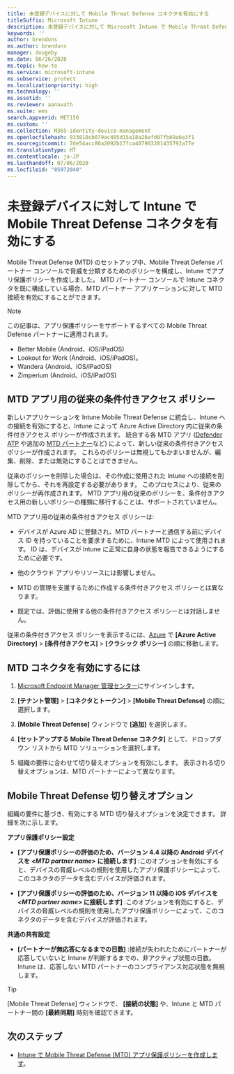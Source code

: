 ```yaml
---
title: 未登録デバイスに対して Mobile Threat Defense コネクタを有効にする
titleSuffix: Microsoft Intune
description: 未登録デバイスに対して Microsoft Intune で Mobile Threat Defense コネクタを有効にする
keywords: ''
author: brenduns
ms.author: brenduns
manager: dougeby
ms.date: 06/26/2020
ms.topic: how-to
ms.service: microsoft-intune
ms.subservice: protect
ms.localizationpriority: high
ms.technology: ''
ms.assetid: ''
ms.reviewer: aanavath
ms.suite: ems
search.appverid: MET150
ms.custom: ''
ms.collection: M365-identity-device-management
ms.openlocfilehash: 933810cb079ac405d15a18a26efd07fb69a6e3f1
ms.sourcegitcommit: 7de54acc80a2092b17fca407903281435792a77e
ms.translationtype: HT
ms.contentlocale: ja-JP
ms.lasthandoff: 07/06/2020
ms.locfileid: "85972040"
---
```

# <a name="enable-the-mobile-threat-defense-connector-in-intune-for-unenrolled-devices"></a>未登録デバイスに対して Intune で Mobile Threat Defense コネクタを有効にする

Mobile Threat Defense (MTD) のセットアップ中、Mobile Threat Defense パートナー コンソールで脅威を分類するためのポリシーを構成し、Intune でアプリ保護ポリシーを作成しました。 MTD パートナー コンソールで Intune コネクタを既に構成している場合、MTD パートナー アプリケーションに対して MTD 接続を有効にすることができます。

> [!NOTE]
> この記事は、アプリ保護ポリシーをサポートするすべての Mobile Threat Defense パートナーに適用されます。
>
> - Better Mobile (Android、iOS/iPadOS)
> - Lookout for Work (Android、iOS/iPadOS)。
> - Wandera (Android、iOS/iPadOS)
> - Zimperium (Android、iOS/iPadOS)

## <a name="classic-conditional-access-policies-for-mtd-apps"></a>MTD アプリ用の従来の条件付きアクセス ポリシー

新しいアプリケーションを Intune Mobile Threat Defense に統合し、Intune への接続を有効にすると、Intune によって Azure Active Directory 内に従来の条件付きアクセス ポリシーが作成されます。 統合する各 MTD アプリ ([Defender ATP](advanced-threat-protection.md) や追加の [MTD パートナー](mobile-threat-defense.md#mobile-threat-defense-partners)など) によって、新しい従来の条件付きアクセス ポリシーが作成されます。 これらのポリシーは無視してもかまいませんが、編集、削除、または無効にすることはできません。

従来のポリシーを削除した場合は、その作成に使用された Intune への接続を削除してから、それを再設定する必要があります。 このプロセスにより、従来のポリシーが再作成されます。 MTD アプリ用の従来のポリシーを、条件付きアクセス用の新しいポリシーの種類に移行することは、サポートされていません。

MTD アプリ用の従来の条件付きアクセス ポリシーは:

- デバイスが Azure AD に登録され、MTD パートナーと通信する前にデバイス ID を持っていることを要求するために、Intune MTD によって使用されます。 ID は、デバイスが Intune に正常に自身の状態を報告できるようにするために必要です。

- 他のクラウド アプリやリソースには影響しません。

- MTD の管理を支援するために作成する条件付きアクセス ポリシーとは異なります。

- 既定では、評価に使用する他の条件付きアクセス ポリシーとは対話しません。

従来の条件付きアクセス ポリシーを表示するには、[Azure](https://portal.azure.com/#home) で **[Azure Active Directory]**  >  **[条件付きアクセス]**  >  **[クラシック ポリシー]** の順に移動します。

## <a name="to-enable-the-mtd-connector"></a>MTD コネクタを有効にするには

1. [Microsoft Endpoint Manager 管理センター](https://go.microsoft.com/fwlink/?linkid=2109431)にサインインします。

2. **[テナント管理]**  >  **[コネクタとトークン]**  >  **[Mobile Threat Defense]** の順に選択します。

3. **[Mobile Threat Defense]** ウィンドウで **[追加]** を選択します。

4. **[セットアップする Mobile Threat Defense コネクタ]** として、ドロップダウン リストから MTD ソリューションを選択します。

    <!-- ![MTD setup in Intune](PLACEHOLDER, need a new screenshot of this page) -->

5. 組織の要件に合わせて切り替えオプションを有効にします。 表示される切り替えオプションは、MTD パートナーによって異なります。

## <a name="mobile-threat-defense-toggle-options"></a>Mobile Threat Defense 切り替えオプション

組織の要件に基づき、有効にする MTD 切り替えオプションを決定できます。 詳細を次に示します。

**アプリ保護ポリシー設定**

- **[アプリ保護ポリシーの評価のため、バージョン 4.4 以降の Android デバイスを *\<MTD partner name>* に接続します]** :このオプションを有効にすると、デバイスの脅威レベルの規則を使用したアプリ保護ポリシーによって、このコネクタのデータを含むデバイスが評価されます。

- **[アプリ保護ポリシーの評価のため、バージョン 11 以降の iOS デバイスを *\<MTD partner name>* に接続します]** :このオプションを有効にすると、デバイスの脅威レベルの規則を使用したアプリ保護ポリシーによって、このコネクタのデータを含むデバイスが評価されます。

**共通の共有設定**

- **[パートナーが無応答になるまでの日数]** :接続が失われたためにパートナーが応答していないと Intune が判断するまでの、非アクティブ状態の日数。 Intune は、応答しない MTD パートナーのコンプライアンス対応状態を無視します。

> [!TIP]
> [Mobile Threat Defense] ウィンドウで、 **[接続の状態]** や、Intune と MTD パートナー間の **[最終同期]** 時刻を確認できます。

## <a name="next-steps"></a>次のステップ

- [Intune で Mobile Threat Defense (MTD) アプリ保護ポリシーを作成します](mtd-app-protection-policy.md)。
